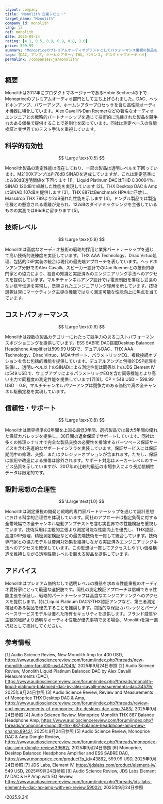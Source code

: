 ```yaml
---
layout: company
title: "Monolith 企業レビュー"
target_name: "Monolith"
company_id: monolith
lang: ja
ref: monolith
date: 2025-09-24
rating: [4.1, 0.5, 0.9, 0.9, 0.8, 1.0]
price: 599.99
summary: "Monopriceのプレミアムオーディオブランドとしてパフォーマンス重視の製品を業界専門家との戦略的パートナーシップで展開し、科学的設計思想で優れたコストパフォーマンスを実現"
tags: [DAC, アンプ, ホームシアター, THX, バランス, デスクトップオーディオ]
permalink: /companies/ja/monolith/
---
```


## 概要

Monolithは2017年にプロダクトマネージャーであるHobie Sechrestの下でMonopriceのプレミアムオーディオ部門として立ち上げられました。DAC、ヘッドホンアンプ、パワーアンプ、ホームシアタープロセッサを含む高性能オーディオ機器に特化しています。Alex CavalliやDan Roemerなどの著名なオーディオエンジニアとの戦略的パートナーシップを通じて技術的に洗練された製品を競争力のある価格で提供することで差別化を図っています。同社は測定ベースの性能検証と実世界でのテスト手法を重視しています。

## 科学的有効性

$$ \Large \text{0.5} $$

Monolith製品の測定性能は混在しており、一部の製品は透明レベルを下回っています。M2100Xアンプは約78dB SINADを達成していますが、これは測定基準による80dB透明閾値を下回ります [1]。Liquid Platinum DACはTHD 0.00004%、SINAD 120dBで卓越した性能を実現しています [2]。THX Desktop DAC & AmpはSINAD 107dBを提供します [3]。THX 887はBenchmark HPA4に匹敵し、Massdrop THX 789より2dB優れた性能を示します [4]。ドングル製品では製造仕様との懸念される乖離が見られ、122dBのダイナミックレンジを主張しているものの実測では96dBに留まります [5]。

## 技術レベル

$$ \Large \text{0.9} $$

Monolithは高度なオーディオ技術の戦略的採用と業界パートナーシップを通じて高い技術的洗練度を実証しています。THX AAA Technology、Dirac Virtuo処理、包括的DSP実装の統合は現代の最先端アプローチを表しています。ヘッドホンアンプ分野でのAlex Cavalli、スピーカー設計でのDan Roemerとの技術的専門家との協力により、独自の知識と実証済みのエンジニアリング手法へのアクセスを提供しています。マルチチャンネルアンプ設計では電流制限を排除し妥協のない信号伝達を実現し、洗練されたエンジニアリング理解を示しています。技術選択は常にマーケティング主導の機能ではなく測定可能な性能向上に焦点を当てています。

## コストパフォーマンス

$$ \Large \text{0.9} $$

Monolithは複数の製品カテゴリーにわたって競争力のあるコストパフォーマンスポジショニングを提供しています。ESS SABRE DAC搭載Desktop Balanced Headphone Amplifierは599.99 USDで、デュアルDAC、THX AAA Technology、Dirac Virtuo、MQAサポート、パラメトリックEQ、複数接続オプションを含む包括的機能を提供しています。デュアルアンプと包括的DSP処理を装備し、透明レベル以上のSINADによる測定性能は同等以上のJDS Element IVは549 USDで、ウェブアプリによるパラメトリックEQを含む同等機能とより高い出力で同程度の測定性能を提供しています[7][8]。CP = 549 USD ÷ 599.99 USD = 0.9。マルチチャンネルパワーアンプは競争力のある価格で真の全チャンネル駆動定格を実現しています。

## 信頼性・サポート

$$ \Large \text{0.8} $$

Monolithは業界標準の2年間を上回る最低3年間、選択製品では最大5年間の優れた保証カバレッジを提供し、30日間の返金保証でサポートしています。同社は多くの修理シナリオで完全な製品交換の必要性を排除するパーツベース保証サービスを含む先進的なサポートインフラを実装しています。保証サービスには保証期間中の修理、交換、またはクレジットオプションが含まれます。ただし、保証は誤用や改造による損傷は除外されます。サポート対応はメーカーレベルのサービス品質を示していますが、2017年の比較的最近の市場参入により長期信頼性データは限定的です。

## 設計思想の合理性

$$ \Large \text{1.0} $$

Monolithは測定重視の開発と戦略的専門家パートナーシップを通じて設計思想における科学的合理性を体現しています。同社のアプローチは指定負荷に対する全帯域幅での全チャンネル駆動アンプテストを含む実世界での性能検証を重視しています。技術採用は主観的主張より測定可能な性能向上を優先し、THX認証、高度DSP処理、精密測定検証などの最先端技術を一貫して統合しています。技術専門家との協力モデルは費用対効果を維持しながら実証済みエンジニアリング手法へのアクセスを確保しています。この思想は一貫してアクセスしやすい価格構造を維持しながら透明性能レベルを超える製品を提供しています。

## アドバイス

Monolithはプレミアム価格なしで透明レベルの機器を求める性能重視のオーディオ愛好家にとって最適な選択肢です。同社の測定検証アプローチは信頼できる性能主張を保証し、戦略的パートナーシップは高度なエンジニアリングへのアクセスを提供します。特にLiquid Platinum DACやTHX認証アンプなど、第三者測定検証のある製品を優先することを推奨します。包括的な保証カバレッジとパーツベースサービスモデルは優れた所有セキュリティを提供します。ブランド威信や主観的嗜好より透明なオーディオ性能が優先事項である場合、Monolithを第一選択肢として検討してください。

## 参考情報

[1] Audio Science Review, New Monolith Amp for 400 USD, https://www.audiosciencereview.com/forum/index.php?threads/new-monolith-amp-for-400-usd.47046/, 2025年9月24日参照
[2] Audio Science Review, Monolith Liquid Platinum Balanced DAC by Alex Cavalli Measurements (DAC), https://www.audiosciencereview.com/forum/index.php?threads/monolith-liquid-platinum-balanced-dac-by-alex-cavalli-measurements-dac.34579/, 2025年9月24日参照
[3] Audio Science Review, Review and Measurements of Monoprice THX Desktop DAC & Amp, https://www.audiosciencereview.com/forum/index.php?threads/review-and-measurements-of-monoprice-thx-desktop-dac-amp.7483/, 2025年9月24日参照
[4] Audio Science Review, Monoprice Monolith THX 887 Balance Headphone Amp, https://www.audiosciencereview.com/forum/index.php?threads/monoprice-monolith-thx-887-balance-headphone-amp-new-champ.8942/, 2025年9月24日参照
[5] Audio Science Review, Monoprice DAC & Amp Dongle Review, https://www.audiosciencereview.com/forum/index.php?threads/monoprice-dac-amp-dongle-review.39662/, 2025年9月24日参照
[6] Monoprice, Desktop Balanced Headphone Amplifier and ESS SABRE DAC, https://www.monoprice.com/product?p_id=43862, 599.99 USD, 2025年9月24日参照
[7] JDS Labs, Element IV, https://jdslabs.com/product/element-iv/, 549 USD, 2025年9月24日参照
[8] Audio Science Review, JDS Labs Element IV DAC & HP Amp with EQ Review, https://www.audiosciencereview.com/forum/index.php?threads/jds-labs-element-iv-dac-hp-amp-with-eq-review.59002/, 2025年9月24日参照

(2025.9.24)